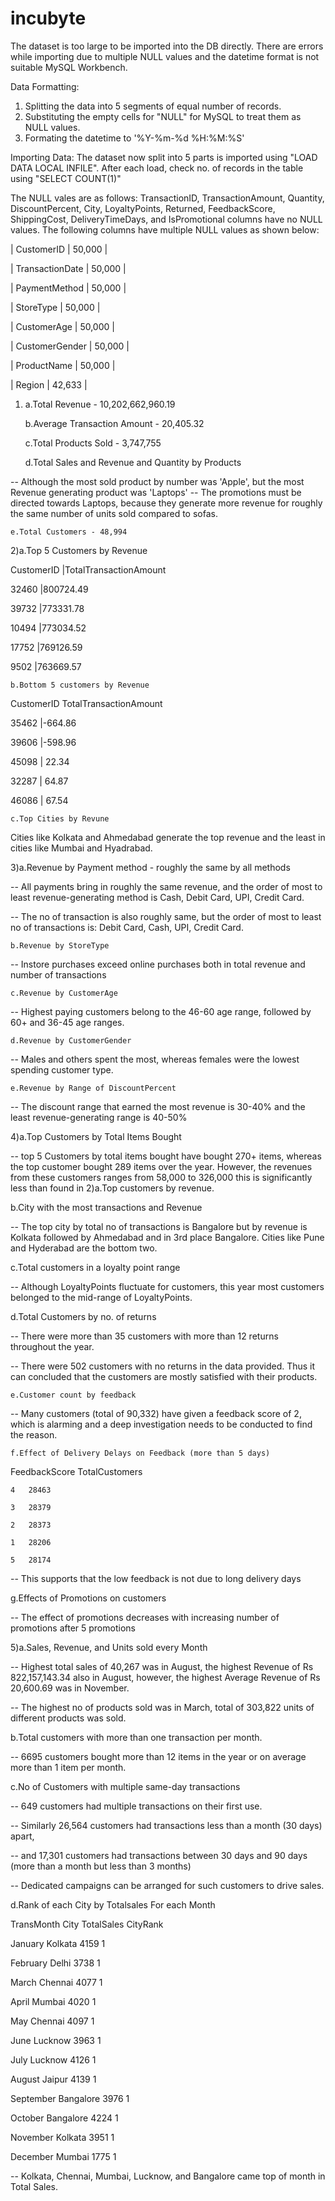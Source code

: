 # incubyte
The dataset is too large to be imported into the DB directly. There are errors while importing due to multiple NULL values and the datetime format is not suitable MySQL Workbench.

Data Formatting:
1) Splitting the data into 5 segments of equal number of records.
2) Substituting the empty cells for "NULL" for MySQL to treat them as NULL values.
3) Formating the datetime to '%Y-%m-%d %H:%M:%S'

Importing Data: The dataset now split into 5 parts is imported using "LOAD DATA LOCAL INFILE". After each load, check no. of records in the table using "SELECT COUNT(1)"

The NULL vales are as follows: TransactionID, TransactionAmount, Quantity, DiscountPercent, City, LoyaltyPoints, Returned, FeedbackScore, ShippingCost, DeliveryTimeDays, and IsPromotional columns have no NULL values. The following columns have multiple NULL values as shown below: 

| CustomerID       | 50,000 | 

| TransactionDate  | 50,000 | 

| PaymentMethod    | 50,000 |

| StoreType        | 50,000 | 

| CustomerAge      | 50,000 | 

| CustomerGender   | 50,000 | 

| ProductName      | 50,000 | 

| Region           | 42,633 |



1) a.Total Revenue - 10,202,662,960.19

	 b.Average Transaction Amount - 20,405.32

	 c.Total Products Sold - 3,747,755

	 d.Total Sales and Revenue and Quantity by Products

-- Although the most sold product by number was 'Apple', but the most Revenue generating product was 'Laptops'
-- The promotions must be directed towards Laptops, because they generate more revenue for roughly the same number of units sold compared to sofas.

	e.Total Customers - 48,994

2)a.Top 5 Customers by Revenue

CustomerID	|TotalTransactionAmount

32460		|800724.49

39732		|773331.78

10494		|773034.52

17752		|769126.59

9502		|763669.57

	b.Bottom 5 customers by Revenue

CustomerID	TotalTransactionAmount
 
35462		|-664.86

39606		|-598.96

45098		| 22.34

32287		| 64.87

46086		| 67.54

	c.Top Cities by Revune

 Cities like Kolkata and Ahmedabad generate the top revenue and the least in cities like Mumbai and Hyadrabad. 

3)a.Revenue by Payment method - roughly the same by all methods

-- All payments bring in roughly the same revenue, and the order of most to least revenue-generating method is Cash, Debit Card, UPI, Credit Card. 

-- The no of transaction is also roughly same, but the order of most to least no of transactions is: Debit Card, Cash, UPI, Credit Card.


	b.Revenue by StoreType
-- Instore purchases exceed online purchases both in total revenue and number of transactions
 
	c.Revenue by CustomerAge

-- Highest paying customers belong to the 46-60 age range, followed by 60+ and 36-45 age ranges. 

	d.Revenue by CustomerGender
 
-- Males and others spent the most, whereas females were the lowest spending customer type.

	e.Revenue by Range of DiscountPercent

-- The discount range that earned the most revenue is 30-40% and the least revenue-generating range is 40-50%

4)a.Top Customers by Total Items Bought 

-- top 5 Customers by total items bought have bought 270+ items, whereas the top customer bought 289 items over the year. However, the revenues from these customers ranges from 58,000 to 326,000 this is significantly less than found in 2)a.Top customers by revenue. 
	
 b.City with the most transactions and Revenue

 -- The top city by total no of transactions is Bangalore but by revenue is Kolkata followed by Ahmedabad and in 3rd place Bangalore. Cities like Pune and Hyderabad are the bottom two.
	
 c.Total customers in a loyalty point range

 -- Although LoyaltyPoints fluctuate for customers, this year most customers belonged to the mid-range of LoyaltyPoints.

d.Total Customers by no. of returns

-- There were more than 35 customers with more than 12 returns throughout the year.

-- There were 502 customers with no returns in the data provided. Thus it can concluded that the customers are mostly satisfied with their products.

	e.Customer count by feedback

 -- Many customers (total of 90,332) have given a feedback score of 2, which is alarming and a deep investigation needs to be conducted to find the reason.

	f.Effect of Delivery Delays on Feedback (more than 5 days)

FeedbackScore	TotalCustomers

	4	28463
 
	3	28379
 
	2	28373
 
	1	28206
 
	5	28174
 
 -- This supports that the low feedback is not due to long delivery days
 
g.Effects of Promotions on customers

-- The effect of promotions decreases with increasing number of promotions after 5 promotions

5)a.Sales, Revenue, and Units sold every Month

-- Highest total sales of 40,267 was in August, the highest Revenue of Rs 822,157,143.34 also in August, however, the highest Average Revenue of Rs 20,600.69 was in November.

-- The highest no of products sold was in March, total of 303,822 units of different products was sold.

b.Total customers with more than one transaction per month.

-- 6695 customers bought more than 12 items in the year or on average more than 1 item per month.

c.No of Customers with multiple same-day transactions

-- 649 customers had multiple transactions on their first use.

-- Similarly 26,564 customers had transactions less than a month (30 days) apart, 

-- and 17,301 customers had transactions between 30 days and 90 days (more than a month but less than 3 months)

-- Dedicated campaigns can be arranged for such customers to drive sales.

d.Rank of each City by Totalsales For each Month

TransMonth	City		TotalSales	CityRank

January		Kolkata		4159		1

February	Delhi		3738		1

March		Chennai		4077		1

April		Mumbai		4020		1

May		Chennai		4097		1

June		Lucknow		3963		1

July		Lucknow		4126		1

August		Jaipur		4139		1

September	Bangalore	3976		1

October		Bangalore	4224		1

November	Kolkata		3951		1

December	Mumbai		1775		1

-- Kolkata, Chennai, Mumbai, Lucknow, and Bangalore came top of month in Total Sales. 
